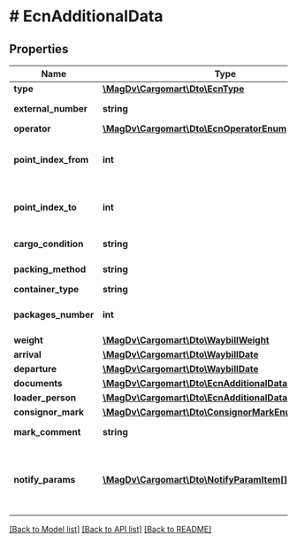 # # EcnAdditionalData

## Properties

Name | Type | Description | Notes
------------ | ------------- | ------------- | -------------
**type** | [**\MagDv\Cargomart\Dto\EcnType**](EcnType.md) |  |
**external_number** | **string** | Внешний номер ТРН | [optional]
**operator** | [**\MagDv\Cargomart\Dto\EcnOperatorEnum**](EcnOperatorEnum.md) |  | [optional]
**point_index_from** | **int** | Индекс пункта погрузки из маршрута |
**point_index_to** | **int** | Индекс пункта выгрузки из маршрута |
**cargo_condition** | **string** | Состояние груза | [optional]
**packing_method** | **string** | Способ упаковки | [optional]
**container_type** | **string** | Вид тары | [optional]
**packages_number** | **int** | Количество грузовых мест | [optional]
**weight** | [**\MagDv\Cargomart\Dto\WaybillWeight**](WaybillWeight.md) | Вес | [optional]
**arrival** | [**\MagDv\Cargomart\Dto\WaybillDate**](WaybillDate.md) | Прибытие | [optional]
**departure** | [**\MagDv\Cargomart\Dto\WaybillDate**](WaybillDate.md) | Отправление | [optional]
**documents** | [**\MagDv\Cargomart\Dto\EcnAdditionalDataDocuments**](EcnAdditionalDataDocuments.md) |  | [optional]
**loader_person** | [**\MagDv\Cargomart\Dto\EcnAdditionalDataLoaderPerson**](EcnAdditionalDataLoaderPerson.md) |  | [optional]
**consignor_mark** | [**\MagDv\Cargomart\Dto\ConsignorMarkEnum**](ConsignorMarkEnum.md) |  | [optional]
**mark_comment** | **string** | Комментарий к отметке | [optional]
**notify_params** | [**\MagDv\Cargomart\Dto\NotifyParamItem[]**](NotifyParamItem.md) | Список параметров для рассылки уведомлений по ЭТРН | [optional]

[[Back to Model list]](../../README.md#models) [[Back to API list]](../../README.md#endpoints) [[Back to README]](../../README.md)
